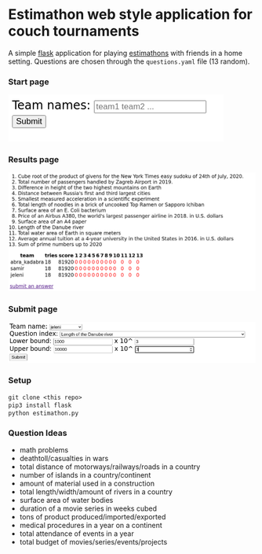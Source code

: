 # Estimathon web style application for couch tournaments

A simple [flask](https://flask.palletsprojects.com/en/1.1.x/) application for playing [estimathons](https://estimathon.com/) with friends in a home setting.
Questions are chosen through the `questions.yaml` file (13 random).

### Start page

![estimathon.png](./img/estimathon.png)

### Results page

![results.png](./img/results.png)

### Submit page

![submit.png](./img/submit.png)

### Setup

```
git clone <this repo>
pip3 install flask
python estimathon.py
```

### Question Ideas

- math problems
- deathtoll/casualties in wars
- total distance of motorways/railways/roads in a country
- number of islands in a country/continent
- amount of material used in a construction
- total length/width/amount of rivers in a country
- surface area of water bodies
- duration of a movie series in weeks cubed
- tons of product produced/imported/exported
- medical procedures in a year on a continent
- total attendance of events in a year
- total budget of movies/series/events/projects
